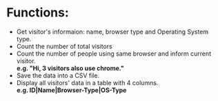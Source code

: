 # Functions:
- Get visitor's informaion: name, browser type and Operating System type.
- Count the number of total visitors
- Count the number of people using same browser and inform current visitor. <br>
**e.g. "Hi, 3 visitors also use chrome."**
- Save the data into a CSV file.
- Display all visitors' data in a table with 4 columns.<br>
**e.g. ID|Name|Browser-Type|OS-Type**

